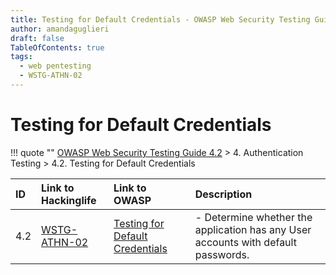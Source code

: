 ```yaml
---
title: Testing for Default Credentials - OWASP Web Security Testing Guide 
author: amandaguglieri
draft: false
TableOfContents: true
tags:
  - web pentesting
  - WSTG-ATHN-02
---
```




# Testing for Default Credentials

!!! quote ""
	[OWASP Web Security Testing Guide 4.2](index.md) > 4. Authentication Testing > 4.2. Testing for Default Credentials

|ID|Link to Hackinglife|Link to OWASP|Description|
|:---|:---|:---|:---|
|4.2|[WSTG-ATHN-02](WSTG-ATHN-02.md)|[Testing for Default Credentials](https://owasp.org/www-project-web-security-testing-guide/latest/4-Web_Application_Security_Testing/04-Authentication_Testing/02-Testing_for_Default_Credentials)|- Determine whether the application has any User accounts with default passwords.|




